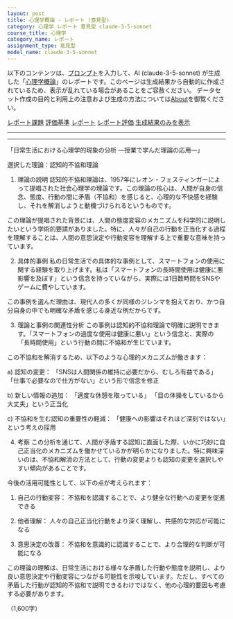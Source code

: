 ```yaml
---
layout: post
title: 心理学概論 - レポート (意見型)
category: 心理学 レポート 意見型 claude-3-5-sonnet
course_title: 心理学
category_name: レポート
assignment_type: 意見型
model_name: claude-3-5-sonnet
---
```


以下のコンテンツは、[プロンプト](http://127.0.0.1:8000/generated/心理学/claude-3-5-sonnet/prompt_レポート-意見型.md)を入力して、AI (claude-3-5-sonnet) が生成した「[心理学概論](/contents/心理学/)」のレポートです。このページは生成結果から自動的に作成されているため、表示が乱れている場合があることをご容赦ください。
データセット作成の目的と利用上の注意および生成の方法については[About](/About)を御覧ください。

[レポート課題](../レポート課題-意見型)
[評価基準](../評価基準-意見型)
[レポート](../レポート-意見型)
[レポート評価](../レポート評価-意見型)
[生成結果のみを表示](http://127.0.0.1:8000/generated/心理学/claude-3-5-sonnet/レポート-意見型.md)
  

***
***
  
「日常生活における心理学的現象の分析 ―授業で学んだ理論の応用―」

選択した理論：認知的不協和理論

1. 理論の説明
認知的不協和理論は、1957年にレオン・フェスティンガーによって提唱された社会心理学の理論です。この理論の核心は、人間が自身の信念、態度、行動の間に矛盾（不協和）を感じると、心理的な不快感を経験し、それを解消しようと動機づけられるというものです。

この理論が提唱された背景には、人間の態度変容のメカニズムを科学的に説明したいという学術的要請がありました。特に、人々が自己の行動を正当化する過程を理解することは、人間の意思決定や行動変容を理解する上で重要な意味を持っています。

2. 具体的事例
私の日常生活での具体的な事例として、スマートフォンの使用に関する経験を取り上げます。私は「スマートフォンの長時間使用は健康に悪影響を及ぼす」という信念を持っていながら、実際には1日数時間をSNSやゲームに費やしています。

この事例を選んだ理由は、現代人の多くが同様のジレンマを抱えており、かつ自分自身の中でも明確な矛盾を感じる身近な例だからです。

3. 理論と事例の関連性分析
この事例は認知的不協和理論で明確に説明できます。「スマートフォンの過度な使用は健康に悪い」という信念と、実際の「長時間使用」という行動の間に不協和が生じています。

この不協和を解消するため、以下のような心理的メカニズムが働きます：

a) 認知の変更：
「SNSは人間関係の維持に必要だから、むしろ有益である」
「仕事で必要なので仕方がない」という形で信念を修正

b) 新しい情報の追加：
「適度な休憩を取っている」
「目の体操をしているから大丈夫」という正当化

c) 不協和を生む認知の重要性の軽減：
「健康への影響はそれほど深刻ではない」という考えの採用

4. 考察
この分析を通じて、人間が矛盾する認知に直面した際、いかに巧妙に自己正当化のメカニズムを働かせているかが明らかになりました。特に興味深いのは、不協和解消の方法として、行動の変更よりも認知の変更を選択しやすい傾向があることです。

今後の活用可能性として、以下の点が考えられます：

1) 自己の行動変容：
不協和を認識することで、より健全な行動への変更を促進できる

2) 他者理解：
人々の自己正当化行動をより深く理解し、共感的な対応が可能になる

3) 意思決定の改善：
不協和を意識的に認識することで、より合理的な判断が可能になる

この理論の理解は、日常生活における様々な矛盾した行動や態度を説明し、より良い意思決定や行動変容につながる可能性を示唆しています。ただし、すべての矛盾した行動が認知的不協和で説明できるわけではなく、他の心理的要因も考慮する必要があります。

（1,600字）
